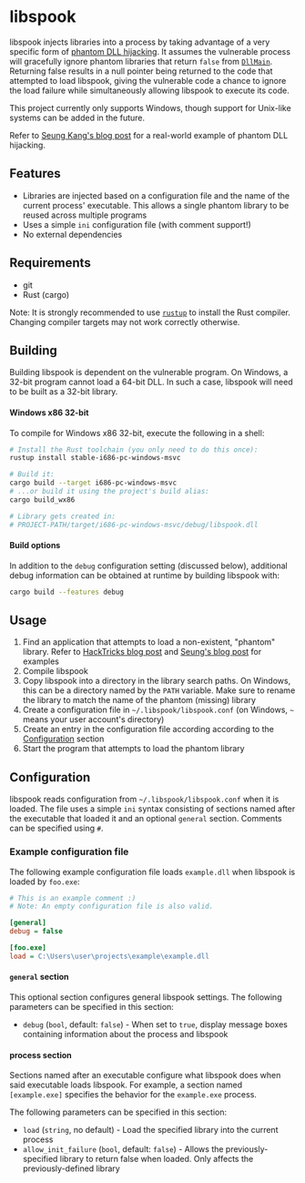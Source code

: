 # libspook

libspook injects libraries into a process by taking advantage of a very
specific form of [phantom DLL hijacking][mitre-phantom-dll]. It assumes
the vulnerable process will gracefully ignore phantom libraries that
return `false` from [`DllMain`][ms-dllmain-doc]. Returning false results
in a null pointer being returned to the code that attempted to load
libspook, giving the vulnerable code a chance to ignore the load failure
while simultaneously allowing libspook to execute its code.

This project currently only supports Windows, though support for
Unix-like systems can be added in the future.

Refer to [Seung Kang's blog post][sk-post] for a real-world example
of phantom DLL hijacking.

[mitre-phantom-dll]: https://attack.mitre.org/techniques/T1574/001/
[ms-dllmain-doc]: https://learn.microsoft.com/en-us/windows/win32/dlls/dllmain
[sk-post]: https://shonk.sh/posts/chasing-ghosts/

## Features

- Libraries are injected based on a configuration file and the name
  of the current process' executable. This allows a single phantom
  library to be reused across multiple programs
- Uses a simple `ini` configuration file (with comment support!)
- No external dependencies

## Requirements

- git
- Rust (cargo)

Note: It is strongly recommended to use [`rustup`](https://rustup.rs/)
to install the Rust compiler. Changing compiler targets may not work
correctly otherwise.

## Building

Building libspook is dependent on the vulnerable program. On Windows,
a 32-bit program cannot load a 64-bit DLL. In such a case, libspook
will need to be built as a 32-bit library.

#### Windows x86 32-bit

To compile for Windows x86 32-bit, execute the following in a shell:

```sh
# Install the Rust toolchain (you only need to do this once):
rustup install stable-i686-pc-windows-msvc

# Build it:
cargo build --target i686-pc-windows-msvc
# ...or build it using the project's build alias:
cargo build_wx86

# Library gets created in:
# PROJECT-PATH/target/i686-pc-windows-msvc/debug/libspook.dll
```

#### Build options

In addition to the `debug` configuration setting (discussed below),
additional debug information can be obtained at runtime by building
libspook with:

```sh
cargo build --features debug
```

## Usage

1. Find an application that attempts to load a non-existent, "phantom"
   library. Refer to [HackTricks blog post][hacktricks-post]
   and [Seung's blog post][sk-post] for examples
2. Compile libspook
3. Copy libspook into a directory in the library search paths.
   On Windows, this can be a directory named by the `PATH` variable.
   Make sure to rename the library to match the name of the phantom
   (missing) library
4. Create a configuration file in `~/.libspook/libspook.conf`
   (on Windows, `~` means your user account's directory)
5. Create an entry in the configuration file according according
   to the [Configuration](#configuration) section
6. Start the program that attempts to load the phantom library

[hacktricks-post]: https://book.hacktricks.wiki/en/windows-hardening/windows-local-privilege-escalation/dll-hijacking/index.html

## Configuration

libspook reads configuration from `~/.libspook/libspook.conf` when it
is loaded. The file uses a simple `ini` syntax consisting of sections
named after the executable that loaded it and an optional `general`
section. Comments can be specified using `#`.

### Example configuration file

The following example configuration file loads `example.dll` when libspook
is loaded by `foo.exe`:

```ini
# This is an example comment :)
# Note: An empty configuration file is also valid.

[general]
debug = false

[foo.exe]
load = C:\Users\user\projects\example\example.dll
```

#### `general` section

This optional section configures general libspook settings. The following
parameters can be specified in this section:

- `debug` (`bool`, default: `false`) - When set to `true`, display message
  boxes containing information about the process and libspook

#### process section

Sections named after an executable configure what libspook does
when said executable loads libspook. For example, a section named
`[example.exe]` specifies the behavior for the `example.exe` process.

The following parameters can be specified in this section:

- `load` (`string`, no default) - Load the specified library into
  the current process
- `allow_init_failure` (`bool`, default: `false`) - Allows the
  previously-specified library to return false when loaded.
  Only affects the previously-defined library
